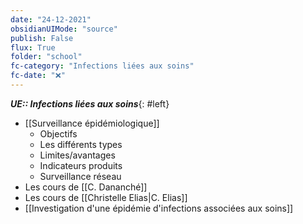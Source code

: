 ```yaml
---
date: "24-12-2021"
obsidianUIMode: "source"
publish: False
flux: True
folder: "school"
fc-category: "Infections liées aux soins"
fc-date: "❌"
---
```


***UE:: Infections liées aux soins***{: #left}  
- [[Surveillance épidémiologique]]
	- Objectifs
	- Les différents types
	- Limites/avantages
	- Indicateurs produits
	- Surveillance réseau
- Les cours de [[C. Dananché]] 
- Les cours de [[Christelle Elias|C. Elias]]
- [[Investigation d'une épidémie d'infections associées aux soins]]